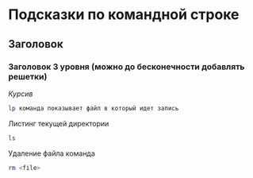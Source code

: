 # Подсказки по командной строке

## Заголовок 

### Заголовок  3 уровня (можно до бесконечности добавлять решетки)

*Курсив*

```sh 
lp команда показывает файл в который идет запись
```

Листинг текущей директории 
```sh
ls
``````

Удаление файла команда
``````sh
rm <file>
``````